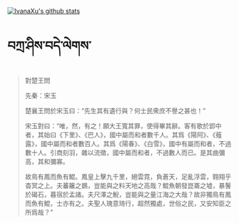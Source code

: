 [![IvanaXu's github stats](https://github-readme-stats.vercel.app/api?username=IvanaXu&show_icons=true&theme=vue-dark)](https://github.com/anuraghazra/github-readme-stats)
# བཀྲ་ཤིས་བདེ་ལེགས་
> 對楚王問
> 
> 先秦：宋玉 
> 
> 楚襄王問於宋玉曰：“先生其有遺行與？何士民衆庶不譽之甚也！”
> 
> 宋玉對曰：“唯，然，有之！願大王寬其罪，使得畢其辭。客有歌於郢中者，其始曰《下里》、《巴人》，國中屬而和者數千人。其爲《陽阿》、《薤露》，國中屬而和者數百人。其爲《陽春》、《白雪》，國中有屬而和者，不過數十人。引商刻羽，雜以流徵，國中屬而和者，不過數人而已。是其曲彌高，其和彌寡。
> 
> 故鳥有鳳而魚有鯤。鳳皇上擊九千里，絕雲霓，負蒼天，足亂浮雲，翱翔乎杳冥之上。夫蕃籬之鷃，豈能與之料天地之高哉？鯤魚朝發崑崙之墟，暴鬐於碣石，暮宿於孟諸。夫尺澤之鯢，豈能與之量江海之大哉？故非獨鳥有鳳而魚有鯤，士亦有之。夫聖人瑰意琦行，超然獨處，世俗之民，又安知臣之所爲哉？”
>